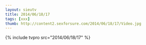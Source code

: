 ```yaml
--- 
layout: sieutv
title: 2014/06/18/17
tags: [xxx]
thumb: http://content2.sexforsure.com/2014/06/18/17/Video.jpg
---
```

{% include tvpro src="2014/06/18/17" %} 
